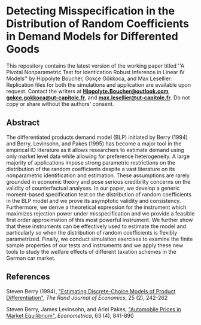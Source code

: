 # Detecting Misspecification in the Distribution of Random Coefficients in Demand Models for Differented Goods

This repository contains the latest version of the working paper titled ''A Pivotal Nonparametric Test for Identication Robust Inference in Linear IV Models'' by Hippolyte Boucher, Gokçe Gökkoca, and Max Lesellier. Replication files for both the simulations and application are available upon request. Contact the writers at **Hippolyte.Boucher@outlook.com**, **gokce.gokkoca@ut-capitole.fr**, and **max.lesellier@ut-capitole.fr**. Do not copy or share without the authors' consent.


## Abstract
The differentiated products demand model (BLP) initiated by Berry (1994) and Berry, Levinsohn, and Pakes (1995) has become a major tool in the empirical IO literature as it allows researchers to estimate demand using only market level data while allowing for preference heterogeneity. A large majority of applications impose strong parametric restrictions on the distribution of the random coefficients despite a vast literature on its nonparametric identification and estimation. These assumptions are rarely grounded in economic theory and pose serious credibility concerns on the validity of counterfactual analyses.  In our paper, we develop a generic moment-based specification test on the distribution of random coefficients in the BLP model and we prove its asymptotic validity and consistency. Furthermore, we derive a theoretical expression for the instrument which maximizes rejection power under misspecification and we provide a feasible first order approximation of this most powerful instrument. We further show that these instruments can be effectively used to estimate the model and particularly so when the distribution of random coefficients is flexibly parametrized. Finally, we conduct simulation exercises to examine the finite sample properties of our tests and instruments and we apply these new tools to study the welfare effects of different taxation schemes in the German car market.

## References

Steven Berry (1994), ["Estimating Discrete-Choice Models of Product Differentiation"][1], *The Rand Journal of Economics*, 25 (2), 242-262

Steven Berry, James Levinsohn, and Ariel Pakes, ["Automobile Prices in Market Equilibrium"][2], *Econometrica*, 63 (4), 841-890


[1]: https://www.jstor.org/stable/2555829
[2]: https://www.jstor.org/stable/2171802
